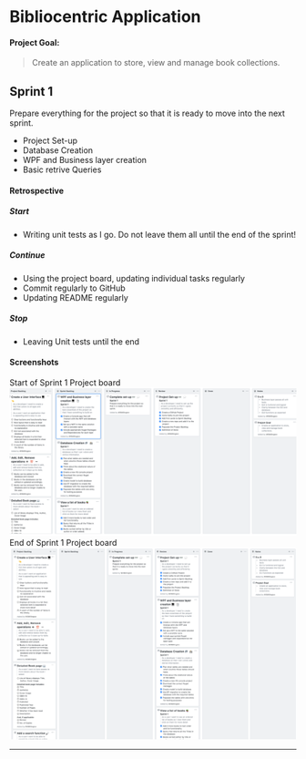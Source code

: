 # Bibliocentric Application
#### Project Goal:

> Create an application to store, view and manage book collections.

Sprint 1
-
Prepare everything for the project so that it is ready to move into the next sprint.

- Project Set-up
- Database Creation
- WPF and Business layer creation
- Basic retrive Queries

#### Retrospective
##### Start
- Writing unit tests as I go. Do not leave them all until the end of the sprint!

##### Continue

- Using the project board, updating individual tasks regularly
- Commit regularly to GitHub
- Updating README regularly

##### Stop
- Leaving Unit tests until the end

#### Screenshots

Start of Sprint 1 Project board
![BiblioCentric](./01Start.png)
End of Sprint 1 Project board
![BiblioCentric](./01End.png)
***


